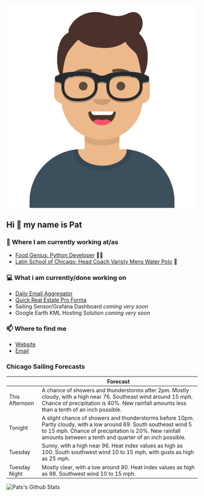 [![Social banner for p-j-falconer](https://raw.githubusercontent.com/P-J-FALCONER/P-J-FALCONER/master/assets/avataaars.svg)](https://patfalconer.com/)
## Hi :wave: my name is Pat

### 💼 Where I am currently working at/as
- [Food Genius: Python Developer](https://getfoodgenius.com/) 🍔🐍
- [Latin School of Chicago: Head Coach Varisty Mens Water Polo](https://www.latinschool.org/) 🤽


### 💻 What i am currently/done working on
 - [Daily Email Aggregator](https://github.com/P-J-FALCONER/dott_daily_mail)
 - [Quick Real Estate Pro Forma](https://github.com/P-J-FALCONER/henry)
 - Sailing Sensor/Grafana Dashboard *coming very soon*
 - Google Earth KML Hosting Solution *coming very soon*

### 📫 Where to find me
 - [Website](https://patfalconer.com/)
 - [Email](mailto:patrick.j.falconer@gmail.com)


### Chicago Sailing Forecasts
|   | Forecast  |
|---|---|
| This Afternoon | A chance of showers and thunderstorms after 2pm. Mostly cloudy, with a high near 76. Southeast wind around 15 mph. Chance of precipitation is 40%. New rainfall amounts less than a tenth of an inch possible. |
| Tonight | A slight chance of showers and thunderstorms before 10pm. Partly cloudy, with a low around 69. South southeast wind 5 to 15 mph. Chance of precipitation is 20%. New rainfall amounts between a tenth and quarter of an inch possible. |
| Tuesday | Sunny, with a high near 96. Heat index values as high as 100. South southwest wind 10 to 15 mph, with gusts as high as 25 mph. |
| Tuesday Night | Mostly clear, with a low around 80. Heat index values as high as 98. Southwest wind 10 to 15 mph. |

![Pats's Github Stats](https://github-readme-stats.vercel.app/api?username=p-j-falconer&show_icons=true&theme=radical)
